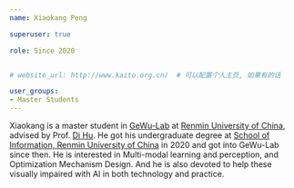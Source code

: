 ```yaml
---
name: Xiaokang Peng

superuser: true

role: Since 2020


# website_url: http://www.kaito.org.cn/  # 可以配置个人主页, 如果有的话

user_groups:
- Master Students
---
```

Xiaokang is a master student in [GeWu-Lab](https://dtaoo.github.io/group.html) at [Renmin University of China](https://www.ruc.edu.cn/), advised by Prof. [Di Hu](https://dtaoo.github.io/).
He got his undergraduate degree at [School of Information, Renmin University of China](https://www.ruc.edu.cn/) in 2020 and got into GeWu-Lab since then. He is interested in Multi-modal learning and perception, and Optimization Mechanism Design. And he is also devoted to help these visually impaired with AI in both technology and practice.
